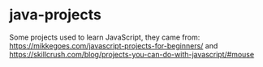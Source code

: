 # java-projects
Some projects used to learn JavaScript, they came from: https://mikkegoes.com/javascript-projects-for-beginners/ and https://skillcrush.com/blog/projects-you-can-do-with-javascript/#mouse
